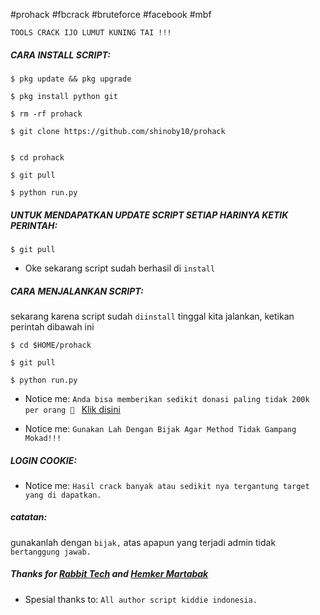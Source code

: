#prohack #fbcrack #bruteforce #facebook #mbf

``TOOLS CRACK IJO LUMUT KUNING TAI !!!``

<h5 align="left">CARA INSTALL SCRIPT:</h5>

    $ pkg update && pkg upgrade

    $ pkg install python git
    
    $ rm -rf prohack

    $ git clone https://github.com/shinoby10/prohack


    $ cd prohack
    
    $ git pull

    $ python run.py

<h5 align="left">UNTUK MENDAPATKAN UPDATE SCRIPT SETIAP HARINYA KETIK PERINTAH:</h5>

    $ git pull
    
- Oke sekarang script sudah berhasil di ```install```

<h5 align="left">CARA MENJALANKAN SCRIPT:</h5>

sekarang karena script sudah ```diinstall``` tinggal kita jalankan, ketikan perintah dibawah ini

    $ cd $HOME/prohack

    $ git pull

    $ python run.py

- Notice me: ```Anda bisa memberikan sedikit donasi paling tidak 200k per orang 🤣 ``` <a href="https://wa.me/+6289522066222">Klik disini</a>

- Notice me: ```Gunakan Lah Dengan Bijak Agar Method Tidak Gampang Mokad!!!```

<h5 align="left">LOGIN COOKIE:</h5>

- Notice me: ```Hasil crack banyak atau sedikit nya tergantung target yang di dapatkan.```

<h5 align="left">catatan:</h5>

gunakanlah dengan ```bijak,``` atas apapun yang terjadi admin tidak ```bertanggung jawab.```

<h5 align="left">Thanks for <a href="https://github.com/rabbittechnologi">Rabbit Tech</a> and <a href="https://github.com/VinzSector">Hemker Martabak</a></h5>

- Spesial thanks to: ```All author script kiddie indonesia.```
